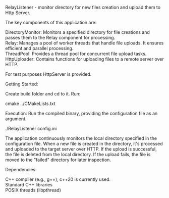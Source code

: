 RelayListener - monitor directory for new files creation and upload them to Http Server.

The key components of this application are:

DirectoryMonitor: Monitors a specified directory for file creations and passes them to the Relay component for processing.\
Relay: Manages a pool of worker threads that handle file uploads. It ensures efficient and parallel processing.\
ThreadPool: Provides a thread pool for concurrent file upload tasks.\
HttpUploader: Contains functions for uploading files to a remote server over HTTP.

For test purposes HttpServer is provided.

Getting Started:

Create build folder and cd to it. Run:

cmake ../CMakeLists.txt 

Execution: Run the compiled binary, providing the configuration file as an argument.

./RelayListener config.ini

The application continuously monitors the local directory specified in the configuration file.
When a new file is created in the directory, it's processed and uploaded to the target server over HTTP.
If the upload is successful, the file is deleted from the local directory.
If the upload fails, the file is moved to the "failed" directory for later inspection.

Dependencies:

C++ compiler (e.g., g++), c++20 is currently used.\
Standard C++ libraries\
POSIX threads (libpthread)
